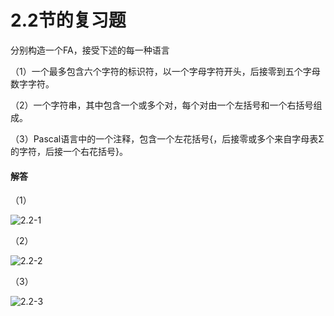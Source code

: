 # 2.2节的复习题

分别构造一个FA，接受下述的每一种语言

（1）一个最多包含六个字符的标识符，以一个字母字符开头，后接零到五个字母数字字符。

（2）一个字符串，其中包含一个或多个对，每个对由一个左括号和一个右括号组成。

（3）Pascal语言中的一个注释，包含一个左花括号{，后接零或多个来自字母表Σ的字符，后接一个右花括号}。

#### 解答

（1）


![2.2-1](https://raw.githubusercontent.com/chenpengcong/EAC2-book-exercise-answers/master/ch02/review_questions/2.2/assets/2.2-1.png)

（2）

![2.2-2](https://raw.githubusercontent.com/chenpengcong/EAC2-book-exercise-answers/master/ch02/review_questions/2.2/assets/2.2-2.png)

（3）

![2.2-3](https://raw.githubusercontent.com/chenpengcong/EAC2-book-exercise-answers/master/ch02/review_questions/2.2/assets/2.2-3.png)

